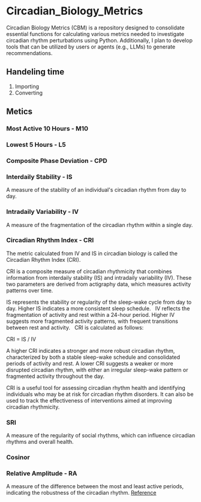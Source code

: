 # Circadian_Biology_Metrics
Circadian Biology Metrics (CBM) is a repository designed to consolidate essential functions for calculating various metrics needed to investigate circadian rhythm perturbations using Python. Additionally, I plan to develop tools that can be utilized by users or agents (e.g., LLMs) to generate recommendations.

## Handeling time
1) Importing
2) Converting

## Metics

### Most Active 10 Hours - M10

### Lowest 5 Hours - L5

### Composite Phase Deviation - CPD

### Interdaily Stability - IS
A measure of the stability of an individual's circadian rhythm from day to day.

### Intradaily Variability - IV
A measure of the fragmentation of the circadian rhythm within a single day.

### Circadian Rhythm Index - CRI
The metric calculated from IV and IS in circadian biology is called the Circadian Rhythm Index (CRI).

CRI is a composite measure of circadian rhythmicity that combines information from interdaily stability (IS) and intradaily variability (IV). These two parameters are derived from actigraphy data, which measures activity patterns over time.

IS represents the stability or regularity of the sleep-wake cycle from day to day. Higher IS indicates a more consistent sleep schedule.   
IV reflects the fragmentation of activity and rest within a 24-hour period. Higher IV suggests more fragmented activity patterns, with frequent transitions between rest and activity.   
CRI is calculated as follows:

CRI = IS / IV

A higher CRI indicates a stronger and more robust circadian rhythm, characterized by both a stable sleep-wake schedule and consolidated periods of activity and rest. A lower CRI suggests a weaker or more disrupted circadian rhythm, with either an irregular sleep-wake pattern or fragmented activity throughout the day.

CRI is a useful tool for assessing circadian rhythm health and identifying individuals who may be at risk for circadian rhythm disorders. It can also be used to track the effectiveness of interventions aimed at improving circadian rhythmicity.

### SRI
A measure of the regularity of social rhythms, which can influence circadian rhythms and overall health.

### Cosinor

### Relative Amplitude - RA
A measure of the difference between the most and least active periods, indicating the robustness of the circadian rhythm.
[Reference](https://irispublishers.com/ann/fulltext/rest-activity-circadian-rhythm-and-light-exposure-using-wrist-actigraphy-in-icu-patients.ID.000787.php)
